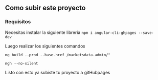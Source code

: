 ## Como subir este proyecto

### Requisitos
Necesitas instalar la siguiente libreria
`npm i angular-cli-ghpages --save-dev`

Luego realizar los siguientes comandos

`ng build --prod --base-href /marketsdata-admin/"`

`ngh --no-silent`

Listo con esto ya subiste tu proyecto a gitHubpages